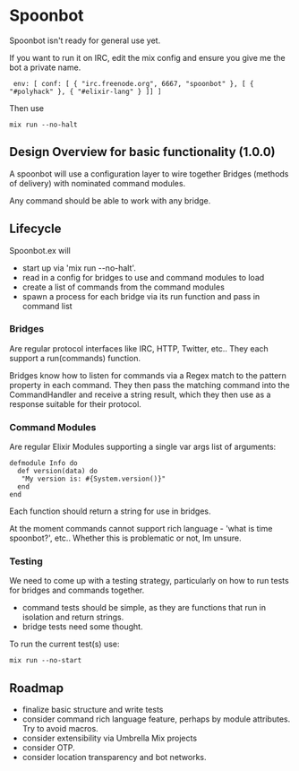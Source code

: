 # Spoonbot

Spoonbot isn't ready for general use yet.

If you want to run it on IRC, edit the mix config and ensure you give me the bot a private name.

```
 env: [ conf: [ { "irc.freenode.org", 6667, "spoonbot" }, [ { "#polyhack" }, { "#elixir-lang" } ]] ]
```

Then use

```
mix run --no-halt
```

## Design Overview for basic functionality (1.0.0)

A spoonbot will use a configuration layer to wire together Bridges (methods of delivery) with nominated command modules.

Any command should be able to work with any bridge.

## Lifecycle

Spoonbot.ex will

* start up via 'mix run --no-halt'.
* read in a config for bridges to use and command modules to load
* create a list of commands from the command modules
* spawn a process for each bridge via its run function and pass in command list


### Bridges

Are regular protocol interfaces like IRC, HTTP, Twitter, etc.. They each support a run(commands) function.

Bridges know how to listen for commands via a Regex match to the pattern property in each command. They then pass the matching command into the CommandHandler and receive a string result, which they then use as a response suitable for their protocol.

### Command Modules

Are regular Elixir Modules supporting a single var args list of arguments:

```
defmodule Info do
  def version(data) do
   "My version is: #{System.version()}"
  end
end
```

Each function should return a string for use in bridges.

At the moment commands cannot support rich language - 'what is time spoonbot?', etc.. Whether this is problematic or not, Im unsure.

### Testing

We need to come up with a testing strategy, particularly on how to run tests for bridges and commands together.

* command tests should be simple, as they are functions that run in isolation and return strings.
* bridge tests need some thought.

To run the current test(s) use:

```
mix run --no-start
```

## Roadmap

* finalize basic structure and write tests
* consider command rich language feature, perhaps by module attributes. Try to avoid macros.
* consider extensibility via Umbrella Mix projects
* consider OTP.
* consider location transparency and bot networks.
